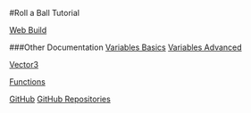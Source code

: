 #Roll a Ball Tutorial

[Web Build](https://bennybroseph.github.io/Roll_a_Ball/)

###Other Documentation
[Variables Basics](https://docs.google.com/document/d/1Gj4fQlpqSxSqI_5Gdeql53nU85LtAb-hrEymrmoIOlU/edit?usp=sharing)
[Variables Advanced](https://docs.google.com/document/d/1EBFezyN0Z9co8ThxLL-ZKMh5LR9dBQpK5GE3MGuZZz8/edit?usp=sharing)

[Vector3](https://docs.google.com/document/d/1px_QNDH6KFk1HtcgGo3XbumvN9kCWwwDEUEny6joxf4/edit?usp=sharing)

[Functions](https://docs.google.com/document/d/1y4-l4PBMHp3KisYLSOMioNIhzxzEmkNy0G8VnmNtL6g/edit?usp=sharing)

[GitHub](https://docs.google.com/document/d/1y4-l4PBMHp3KisYLSOMioNIhzxzEmkNy0G8VnmNtL6g/edit?usp=sharing)
[GitHub Repositories](https://docs.google.com/document/d/1nTRrd0ASNF0Zj3Ww2XhIsZ8OUVCvkpufelf2iQcFCng/edit?usp=sharing)
